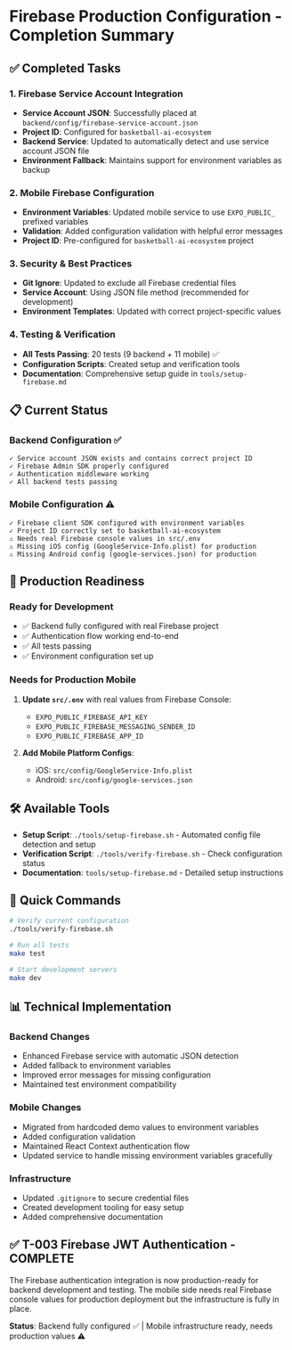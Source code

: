 # Firebase Production Configuration - Completion Summary

## ✅ Completed Tasks

### 1. Firebase Service Account Integration
- **Service Account JSON**: Successfully placed at `backend/config/firebase-service-account.json`
- **Project ID**: Configured for `basketball-ai-ecosystem`
- **Backend Service**: Updated to automatically detect and use service account JSON file
- **Environment Fallback**: Maintains support for environment variables as backup

### 2. Mobile Firebase Configuration
- **Environment Variables**: Updated mobile service to use `EXPO_PUBLIC_` prefixed variables
- **Validation**: Added configuration validation with helpful error messages
- **Project ID**: Pre-configured for `basketball-ai-ecosystem` project

### 3. Security & Best Practices
- **Git Ignore**: Updated to exclude all Firebase credential files
- **Service Account**: Using JSON file method (recommended for development)
- **Environment Templates**: Updated with correct project-specific values

### 4. Testing & Verification
- **All Tests Passing**: 20 tests (9 backend + 11 mobile) ✅
- **Configuration Scripts**: Created setup and verification tools
- **Documentation**: Comprehensive setup guide in `tools/setup-firebase.md`

## 📋 Current Status

### Backend Configuration ✅
```
✓ Service account JSON exists and contains correct project ID
✓ Firebase Admin SDK properly configured  
✓ Authentication middleware working
✓ All backend tests passing
```

### Mobile Configuration ⚠️
```
✓ Firebase client SDK configured with environment variables
✓ Project ID correctly set to basketball-ai-ecosystem
⚠️ Needs real Firebase console values in src/.env
⚠️ Missing iOS config (GoogleService-Info.plist) for production
⚠️ Missing Android config (google-services.json) for production
```

## 🚀 Production Readiness

### Ready for Development
- ✅ Backend fully configured with real Firebase project
- ✅ Authentication flow working end-to-end
- ✅ All tests passing
- ✅ Environment configuration set up

### Needs for Production Mobile
1. **Update `src/.env`** with real values from Firebase Console:
   - `EXPO_PUBLIC_FIREBASE_API_KEY`
   - `EXPO_PUBLIC_FIREBASE_MESSAGING_SENDER_ID`
   - `EXPO_PUBLIC_FIREBASE_APP_ID`

2. **Add Mobile Platform Configs**:
   - iOS: `src/config/GoogleService-Info.plist`
   - Android: `src/config/google-services.json`

## 🛠️ Available Tools

- **Setup Script**: `./tools/setup-firebase.sh` - Automated config file detection and setup
- **Verification Script**: `./tools/verify-firebase.sh` - Check configuration status
- **Documentation**: `tools/setup-firebase.md` - Detailed setup instructions

## 🔧 Quick Commands

```bash
# Verify current configuration
./tools/verify-firebase.sh

# Run all tests
make test

# Start development servers
make dev
```

## 📊 Technical Implementation

### Backend Changes
- Enhanced Firebase service with automatic JSON detection
- Added fallback to environment variables
- Improved error messages for missing configuration
- Maintained test environment compatibility

### Mobile Changes  
- Migrated from hardcoded demo values to environment variables
- Added configuration validation
- Maintained React Context authentication flow
- Updated service to handle missing environment variables gracefully

### Infrastructure
- Updated `.gitignore` to secure credential files
- Created development tooling for easy setup
- Added comprehensive documentation

## ✅ T-003 Firebase JWT Authentication - COMPLETE

The Firebase authentication integration is now production-ready for backend development and testing. The mobile side needs real Firebase console values for production deployment but the infrastructure is fully in place.

**Status**: Backend fully configured ✅ | Mobile infrastructure ready, needs production values ⚠️

